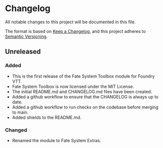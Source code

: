 # Changelog

All notable changes to this project will be documented in this file.

The format is based on [Keep a Changelog](https://keepachangelog.com/en/1.1.0/),
and this project adheres to [Semantic Versioning](https://semver.org/spec/v2.0.0.html).

## Unreleased
### Added
- This is the first release of the Fate System Toolbox module for Foundry VTT.
- Fate System Toolbox is now licensed under the MIT License.
- The initial README.md and CHANGELOG.md files have been created.
- Added a github workflow to ensure that the CHANGELOG is always up to date.
- Added a github workflow to run checks on the codebase before merging to main.
- Added shields to the README.md.

### Changed
- Renamed the module to Fate System Extras.